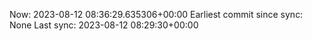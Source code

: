 Now: 2023-08-12 08:36:29.635306+00:00 Earliest commit since sync: None Last sync: 2023-08-12 08:29:30+00:00
